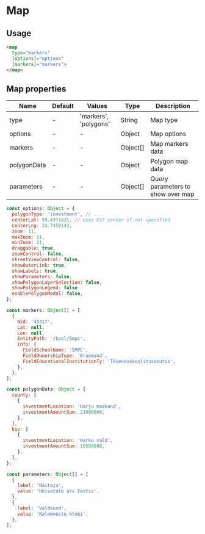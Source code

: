 # Map

## Usage

```html
<map 
  type="markers"
  [options]="options"
  [markers]="markers">
</map>
```

## Map properties

| Name  | Default  | Values  |  Type | Description  |
|---|---|---|---|---|
| type | - | 'markers', 'polygons' | String | Map type
| options | - | - | Object | Map options
| markers | - | - | Object[] | Map markers data
| polygonData | - | - | Object | Polygon map data
| parameters | - | - | Object[] | Query parameters to show over map

```javascript
const options: Object = {
  polygonType: 'investment', // ...
  centerLat: 59.4371821, // Uses EST center if not specified
  centerLng: 24.7450143,
  zoom: 11,
  maxZoom: 11,
  minZoom: 11,
  draggable: true,
  zoomControl: false,
  streetViewControl: false,
  showOuterLink: true,
  showLabels: true,
  showParameters: false,
  showPolygonLayerSelection: false,
  showPolygonLegend: false
  enablePolygonModal: false,
};

const markers: Object[] = [
  {
    Nid: '43317',
    Lat: null,
    Lon: null,
    EntityPath: '/kool/5mpc',
    info: {
      FieldSchoolName: '5MPC',
      FieldOwnershipType: 'Eraomand',
      FieldEducationalInstitutionTy: 'Täienduskoolitusasutus',
    },
  },
];

const polygonData: Object = {
  county: [
    {
      investmentLocation: 'Harju maakond',
      investmentAmountSum: 21000000,
    },
  ],
  kov: [
    {
      investmentLocation: 'Harku vald',
      investmentAmountSum: 10500000,
    },
  ],
};

const parameters: Object[] = [
  {
    label: 'Näitaja',
    value: 'Hõivatute arv Eestis',
  },
  {
    label: 'Valdkond',
    value: 'Kalameeste klubi',
  },
];
```